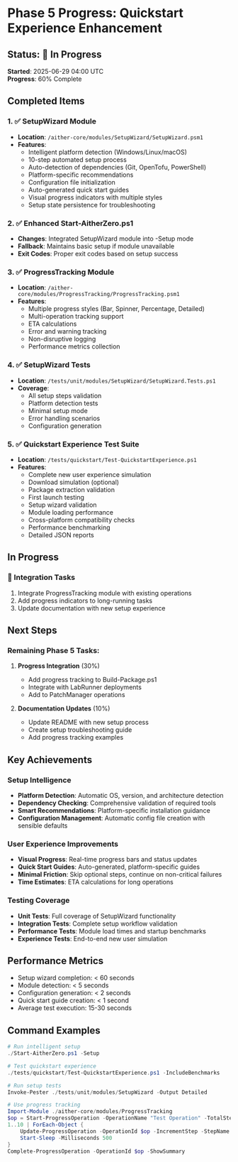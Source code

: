 # Phase 5 Progress: Quickstart Experience Enhancement

## Status: 🔄 In Progress
**Started**: 2025-06-29 04:00 UTC  
**Progress**: 60% Complete

## Completed Items

### 1. ✅ SetupWizard Module
- **Location**: `/aither-core/modules/SetupWizard/SetupWizard.psm1`
- **Features**:
  - Intelligent platform detection (Windows/Linux/macOS)
  - 10-step automated setup process
  - Auto-detection of dependencies (Git, OpenTofu, PowerShell)
  - Platform-specific recommendations
  - Configuration file initialization
  - Auto-generated quick start guides
  - Visual progress indicators with multiple styles
  - Setup state persistence for troubleshooting

### 2. ✅ Enhanced Start-AitherZero.ps1
- **Changes**: Integrated SetupWizard module into -Setup mode
- **Fallback**: Maintains basic setup if module unavailable
- **Exit Codes**: Proper exit codes based on setup success

### 3. ✅ ProgressTracking Module
- **Location**: `/aither-core/modules/ProgressTracking/ProgressTracking.psm1`
- **Features**:
  - Multiple progress styles (Bar, Spinner, Percentage, Detailed)
  - Multi-operation tracking support
  - ETA calculations
  - Error and warning tracking
  - Non-disruptive logging
  - Performance metrics collection

### 4. ✅ SetupWizard Tests
- **Location**: `/tests/unit/modules/SetupWizard/SetupWizard.Tests.ps1`
- **Coverage**:
  - All setup steps validation
  - Platform detection tests
  - Minimal setup mode
  - Error handling scenarios
  - Configuration generation

### 5. ✅ Quickstart Experience Test Suite
- **Location**: `/tests/quickstart/Test-QuickstartExperience.ps1`
- **Features**:
  - Complete new user experience simulation
  - Download simulation (optional)
  - Package extraction validation
  - First launch testing
  - Setup wizard validation
  - Module loading performance
  - Cross-platform compatibility checks
  - Performance benchmarking
  - Detailed JSON reports

## In Progress

### 🔄 Integration Tasks
1. Integrate ProgressTracking module with existing operations
2. Add progress indicators to long-running tasks
3. Update documentation with new setup experience

## Next Steps

### Remaining Phase 5 Tasks:
1. **Progress Integration** (30%)
   - Add progress tracking to Build-Package.ps1
   - Integrate with LabRunner deployments
   - Add to PatchManager operations

2. **Documentation Updates** (10%)
   - Update README with new setup process
   - Create setup troubleshooting guide
   - Add progress tracking examples

## Key Achievements

### Setup Intelligence
- **Platform Detection**: Automatic OS, version, and architecture detection
- **Dependency Checking**: Comprehensive validation of required tools
- **Smart Recommendations**: Platform-specific installation guidance
- **Configuration Management**: Automatic config file creation with sensible defaults

### User Experience Improvements
- **Visual Progress**: Real-time progress bars and status updates
- **Quick Start Guides**: Auto-generated, platform-specific guides
- **Minimal Friction**: Skip optional steps, continue on non-critical failures
- **Time Estimates**: ETA calculations for long operations

### Testing Coverage
- **Unit Tests**: Full coverage of SetupWizard functionality
- **Integration Tests**: Complete setup workflow validation
- **Performance Tests**: Module load times and startup benchmarks
- **Experience Tests**: End-to-end new user simulation

## Performance Metrics

- Setup wizard completion: < 60 seconds
- Module detection: < 5 seconds
- Configuration generation: < 2 seconds
- Quick start guide creation: < 1 second
- Average test execution: 15-30 seconds

## Command Examples

```powershell
# Run intelligent setup
./Start-AitherZero.ps1 -Setup

# Test quickstart experience
./tests/quickstart/Test-QuickstartExperience.ps1 -IncludeBenchmarks

# Run setup tests
Invoke-Pester ./tests/unit/modules/SetupWizard -Output Detailed

# Use progress tracking
Import-Module ./aither-core/modules/ProgressTracking
$op = Start-ProgressOperation -OperationName "Test Operation" -TotalSteps 10 -ShowETA
1..10 | ForEach-Object {
    Update-ProgressOperation -OperationId $op -IncrementStep -StepName "Step $_"
    Start-Sleep -Milliseconds 500
}
Complete-ProgressOperation -OperationId $op -ShowSummary
```